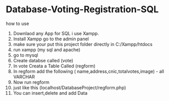 # Database-Voting-Registration-SQL

how to use
1. Downlaod any App for SQL i use Xampp.
2. Install Xampp go to the admin panel
3. make sure your put this project folder directly in C:/Xampp/htdocs
4. run xampp (my sql and apache) 
5. go to mysql
6. Create databse called (vote)
7. In vote Creata a Table Called (regform)
8. In regform add the following ( name,address,cnic,totalvotes,image) - all VARCHAR
9. Now run regform
10. just like this (localhost/DatabaseProject/regform.php)
11. You can insert,delete and add Data
